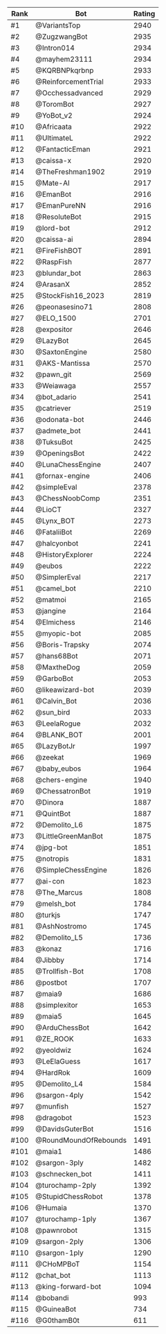 Rank|Bot|Rating
---|---|---
#1|@VariantsTop|2940
#2|@ZugzwangBot|2935
#3|@Intron014|2934
#4|@mayhem23111|2934
#5|@KQRBNPkqrbnp|2933
#6|@ReinforcementTrial|2933
#7|@Occhessadvanced|2929
#8|@ToromBot|2927
#9|@YoBot_v2|2924
#10|@Africaata|2922
#11|@UltimateL|2922
#12|@FantacticEman|2921
#13|@caissa-x|2920
#14|@TheFreshman1902|2919
#15|@Mate-AI|2917
#16|@EmanBot|2916
#17|@EmanPureNN|2916
#18|@ResoluteBot|2915
#19|@lord-bot|2912
#20|@caissa-ai|2894
#21|@FireFishBOT|2891
#22|@RaspFish|2877
#23|@blundar_bot|2863
#24|@ArasanX|2852
#25|@StockFish16_2023|2819
#26|@peonasesino71|2808
#27|@ELO_1500|2701
#28|@expositor|2646
#29|@LazyBot|2645
#30|@SaxtonEngine|2580
#31|@AKS-Mantissa|2570
#32|@pawn_git|2569
#33|@Weiawaga|2557
#34|@bot_adario|2541
#35|@catriever|2519
#36|@odonata-bot|2446
#37|@admete_bot|2441
#38|@TuksuBot|2425
#39|@OpeningsBot|2422
#40|@LunaChessEngine|2407
#41|@fornax-engine|2406
#42|@simpleEval|2378
#43|@ChessNoobComp|2351
#44|@LioCT|2327
#45|@Lynx_BOT|2273
#46|@FataliiBot|2269
#47|@halcyonbot|2241
#48|@HistoryExplorer|2224
#49|@eubos|2222
#50|@SimplerEval|2217
#51|@camel_bot|2210
#52|@matmoi|2165
#53|@jangine|2164
#54|@Elmichess|2146
#55|@myopic-bot|2085
#56|@Boris-Trapsky|2074
#57|@hans68Bot|2071
#58|@MaxtheDog|2059
#59|@GarboBot|2053
#60|@likeawizard-bot|2039
#61|@Calvin_Bot|2036
#62|@sun_bird|2033
#63|@LeelaRogue|2032
#64|@BLANK_BOT|2001
#65|@LazyBotJr|1997
#66|@zeekat|1969
#67|@baby_eubos|1964
#68|@chers-engine|1940
#69|@ChessatronBot|1919
#70|@Dinora|1887
#71|@QuintBot|1887
#72|@Demolito_L6|1875
#73|@LittleGreenManBot|1875
#74|@jpg-bot|1851
#75|@notropis|1831
#76|@SimpleChessEngine|1826
#77|@ai-con|1823
#78|@The_Marcus|1808
#79|@melsh_bot|1784
#80|@turkjs|1747
#81|@AshNostromo|1745
#82|@Demolito_L5|1736
#83|@konaz|1716
#84|@Jibbby|1714
#85|@Trollfish-Bot|1708
#86|@postbot|1707
#87|@maia9|1686
#88|@simplexitor|1653
#89|@maia5|1645
#90|@ArduChessBot|1642
#91|@ZE_ROOK|1633
#92|@yeoldwiz|1624
#93|@LeElaGuess|1617
#94|@HardRok|1609
#95|@Demolito_L4|1584
#96|@sargon-4ply|1542
#97|@munfish|1527
#98|@dragobot|1523
#99|@DavidsGuterBot|1516
#100|@RoundMoundOfRebounds|1491
#101|@maia1|1486
#102|@sargon-3ply|1482
#103|@schnecken_bot|1411
#104|@turochamp-2ply|1392
#105|@StupidChessRobot|1378
#106|@Humaia|1370
#107|@turochamp-1ply|1367
#108|@pawnrobot|1315
#109|@sargon-2ply|1306
#110|@sargon-1ply|1290
#111|@CHoMPBoT|1154
#112|@chat_bot|1113
#113|@king-forward-bot|1094
#114|@bobandi|993
#115|@GuineaBot|734
#116|@G0thamB0t|611

